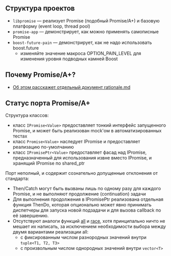 ## Структура проектов

- `libpromise` &mdash; реализует Promise (подобный Promise/A+) и базовую платформу (event loop, thread pool)
- `promise-app` &mdash; демонстрирует, как можно применять самописные Promise
- `boost-future-pain` &mdash; демонстрирует, как не надо использовать boost.future
    - изменяйте значение макроса OPTION_PAIN_LEVEL для изменения уровня подводных камней Boost

## Почему Promise/A+?

- [Об этом расскажет отдельный документ rationale.md](docs/rationale.md)

## Статус порта Promise/A+

Структура классов:

- класс `IPromise<Value>` предоставляет тонкий интерфейс запущенного Promise, и может быть реализован mock'ом в автоматизированных тестах
- класс `Promise<Value>` наследует IPromise и предоставляет реализацию по-умолчанию
- класс `IPromisePtr<Value>` предоставляет фасад над IPromise, предназначенный для использования извне вместо IPromise, и хранящий IPromise по shared_ptr

Порт неполный, и содержит сознательно допущенные отклонения от стандарта:

- Then/Catch могут быть вызваны лишь по одному разу для каждого Promise, и не выполняют продолжение (continuation) задачи
- Для выполнения продолжения в IPromisePtr реализована отдельная функция ThenDo, которая опционально может явно принимать диспетчеры для запуска новой подзадачи и для вызова callback по её завершению.
- Отсутствуют аналоги функций [all](https://developer.mozilla.org/ru/docs/Web/JavaScript/Reference/Global_Objects/Promise/all) и [race](https://developer.mozilla.org/ru/docs/Web/JavaScript/Reference/Global_Objects/Promise/race), хотя принципально ничто не мешает их написать, за исключением необходимости выбора между двумя вариантами реализации all:
    - с фиксированным числом разнородных значений внутри `tuple<T1, T2, T3>`
    - с произвольным числом однородных значений внутри `vector<T>`
